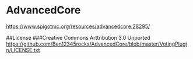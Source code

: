 # AdvancedCore
https://www.spigotmc.org/resources/advancedcore.28295/

##License
###Creative Commons Arttribution 3.0 Unported
https://github.com/Ben12345rocks/AdvancedCore/blob/master/VotingPlugin/LICENSE.txt
